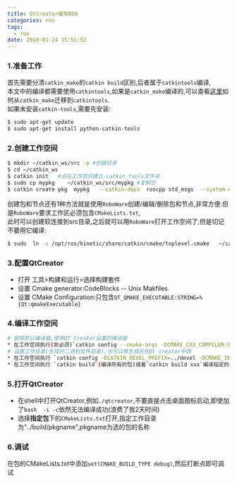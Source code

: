 ```yaml
---
title: QtCreator编写ROS
categories: ros
tags:
  - ros
date: 2018-01-24 15:51:52
---
```


### 1.准备工作
首先需要分清`catkin_make`的`catkin build`区别,后者属于`catkintools`编译,    
本文中的编译都需要使用`catkintools`,如果是`catkin_make`编译的,可以查看[这里](http://catkin-tools.readthedocs.io/en/latest/migration.html "catkintools")如何从`catkin_make`迁移到`catkintools`.    
如果未安装`catkin-tools`,需要先安装:
```bash
$ sudo apt-get update
$ sudo apt-get install python-catkin-tools
```

### 2.创建工作空间

```bash
$ mkdir ~/catkin_ws/src -p #创建目录
$ cd ~/catkin_ws
$ catkin init   #会在工作空间建立.catkin_tools文件夹
$ sudo cp mypkg    ~/catkin_ws/src/mypkg #复制包
$ catkin create pkg  mypkg   --catkin-deps  roscpp std_msgs  --system-deps Boost #或者直接创建包
```
创建包和节点还有1种方法就是使用`RoboWare`创建/编辑/删除包和节点,非常方便.但是`RoboWare`要求工作区必须包含`CMakeLists.txt`,     
此时可以创建软连接到src目录,之后就可以用`RoboWare`打开工作空间了,但是切记不要用它编译:
```bash
$ sudo  ln -s /opt/ros/kinetic/share/catkin/cmake/toplevel.cmake   ~/catkin_ws/src/CMakeLists.txt
```

### 3.配置QtCreator
* 打开 工具>构建和运行>选择构建套件
* 设置 Cmake generator:CodeBlocks -- Unix Makfiles
* 设置 CMake Configuration:只包含`QT_QMAKE_EXECUTABLE:STRING=%{Qt:qmakeExecutable}`



### 4.编译工作空间
```bash
# 删除默认编译器,使用QT Creator设置的编译器
* 在工作空间执行(非必须)`catkin config --cmake-args -DCMAKE_CXX_COMPILER:STRING=/usr/bin/g++ --`
# 设置工作目录(生成的二进制文件目录),也可以等生成后在Qt creator中改
* 在工作空间执行 `catkin config -DCATKIN_DEVEL_PREFIX=../devel -DCMAKE_INSTALL_PREFIX=../install`
* 在工作空间执行 `catkin build`(编译所有的包)或者`catkin build xxx`编译指定的包

```
### 5.打开QtCreator
* 在shell中打开QtCreator,例如`./qtcreator`,不要直接点击桌面图标启动,即使加了`bash  -i -c`依然无法编译成功(浪费了我2天时间)
* 选择**指定包**下的`CMakeLists.txt`打开,指定工作目录为"../build/pkgname",pkgname为选的包的名称


### 6.调试

在包的CMakeLists.txt中添加`set(CMAKE_BUILD_TYPE debug)`,然后打断点即可调试